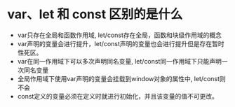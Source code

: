 # var、let 和 const 区别的是什么 

- var只存在全局和函数作用域, let/const存在全局，函数和块级作用域的概念
- var声明的变量会进行提升，let/const声明的变量也会进行提升但是存在暂时性死区。
- var在同一作用域下可以多次声明同名变量, let/const同一作用域下只能声明一次同名变量
- 全局作用域下使用var声明的变量会挂载到window对象的属性中, let/const则不会
- const定义的变量必须在定义时就进行初始化，并且该变量的值不可更改。